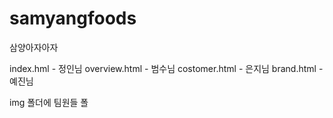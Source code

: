# samyangfoods
삼양아자아자



index.hml - 정인님
overview.html - 범수님
costomer.html - 은지님
brand.html - 예진님

img 폴더에 팀원들 폴